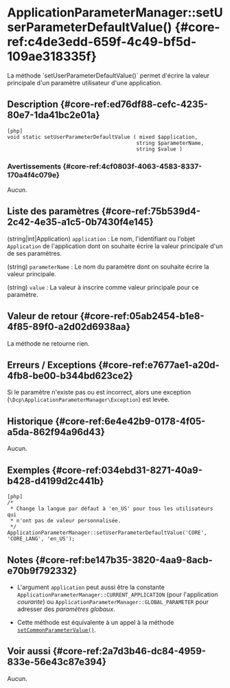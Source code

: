 # ApplicationParameterManager::setUserParameterDefaultValue() {#core-ref:c4de3edd-659f-4c49-bf5d-109ae318335f}

<div markdown="1" class="short-description">
La méthode `setUserParameterDefaultValue()` permet d'écrire la valeur principale
d'un paramètre utilisateur d'une application.
</div>

## Description {#core-ref:ed76df88-cefc-4235-80e7-1da41bc2e01a}

    [php]
    void static setUserParameterDefaultValue ( mixed $application,
                                              string $parameterName,
                                              string $value )

### Avertissements {#core-ref:4cf0803f-4063-4583-8337-170a4f4c079e}

Aucun.

## Liste des paramètres {#core-ref:75b539d4-2c42-4e35-a1c5-0b7430f4e145}

(string|int|Application) `application`
:   Le nom, l'identifiant ou l'objet `Application` de l'application dont on
    souhaite écrire la valeur principale d'un de ses paramètres.

(string) `parameterName`
:   Le nom du paramètre dont on souhaite écrire la valeur principale.

(string) `value`
:   La valeur à inscrire comme valeur principale pour ce paramètre.

## Valeur de retour {#core-ref:05ab2454-b1e8-4f85-89f0-a2d02d6938aa}

La méthode ne retourne rien.

## Erreurs / Exceptions {#core-ref:e7677ae1-a20d-4fb8-be00-b344bd623ce2}

Si le paramètre n'existe pas ou est incorrect, alors une exception
(`\Dcp\ApplicationParameterManager\Exception`) est levée.

## Historique {#core-ref:6e4e42b9-0178-4f05-a5da-862f94a96d43}

Aucun.

## Exemples {#core-ref:034ebd31-8271-40a9-b428-d4199d2c441b}

    [php]
    /*
     * Change la langue par défaut à 'en_US' pour tous les utilisateurs qui
     * n'ont pas de valeur personnalisée.
     */
    ApplicationParameterManager::setUserParameterDefaultValue('CORE', 'CORE_LANG', 'en_US');

## Notes {#core-ref:be147b35-3820-4aa9-8acb-e70b9f792332}

*   L'argument `application` peut aussi être la constante
    `ApplicationParameterManager::CURRENT_APPLICATION` (pour l'application
    *courante*) ou `ApplicationParameterManager::GLOBAL_PARAMETER` pour adresser
    des *paramètres globaux*.

*   Cette méthode est équivalente à un appel à la méthode
    [`setCommonParameterValue()`][setCommonParameterValue].

## Voir aussi {#core-ref:2a7d3b46-dc84-4959-833e-56e43c87e394}

Aucun.

<!-- links -->
[setCommonParameterValue]: #core-ref:2a259dc7-8fb2-4658-86c7-4375d97d941a